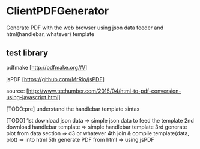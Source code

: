 # ClientPDFGenerator
Generate PDF with the web browser using json data feeder and html(handlebar, whatever) template


## test library

pdfmake [http://pdfmake.org/#/]


jsPDF [https://github.com/MrRio/jsPDF]



source: [http://www.techumber.com/2015/04/html-to-pdf-conversion-using-javascript.html]

[TODO:pre]
understand the handlebar template sintax

[TODO]
1st download json data => simple json data to feed the template
2nd download handlebar template => simple handlebar template
3rd generate plot from data section => d3 or whatever
4th join & compile template(data, plot) => into html
5th generate PDF from html => using jsPDF



